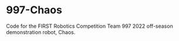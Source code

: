 # 997-Chaos
Code for the FIRST Robotics Competition Team 997 2022 off-season demonstration robot, Chaos.
